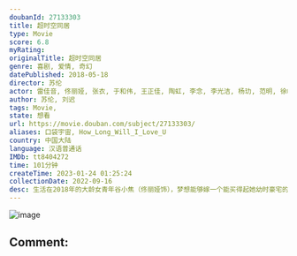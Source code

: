 ```yaml
---
doubanId: 27133303
title: 超时空同居
type: Movie
score: 6.8
myRating: 
originalTitle: 超时空同居
genre: 喜剧, 爱情, 奇幻
datePublished: 2018-05-18
director: 苏伦
actor: 雷佳音, 佟丽娅, 张衣, 于和伟, 王正佳, 陶虹, 李念, 李光洁, 杨玏, 范明, 徐峥, 杨迪, 方龄, 陈昊, 李斌
author: 苏伦, 刘迟
tags: Movie, 
state: 想看
url: https://movie.douban.com/subject/27133303/
aliases: 口袋宇宙, How_Long_Will_I_Love_U
country: 中国大陆
language: 汉语普通话
IMDb: tt8404272
time: 101分钟
createTime: 2023-01-24 01:25:24
collectionDate: 2022-09-16
desc: 生活在2018年的大龄女青年谷小焦（佟丽娅饰），梦想能够嫁一个能买得起她幼时豪宅的有钱人，却屡屡受挫，只能蜗居在一栋老居民楼里。生活在1999年的陆鸣（雷佳音饰）手握着自己设计的宏伟蓝图，却始终找...
---
```


![image](p2520331478.jpg)

Comment: 
---

